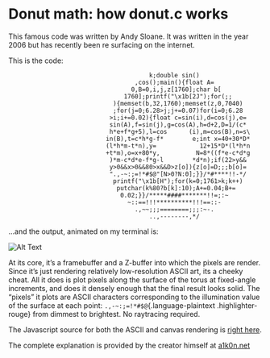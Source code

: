 
Donut math: how donut.c works
=============================

This famous code was written by Andy Sloane.
It was written in the year 2006 but has recently been re surfacing on the internet.

This is the code:

``` {style="font-size: 10pt;"}
                                       k;double sin()
                                   ,cos();main(){float A=
                                  0,B=0,i,j,z[1760];char b[
                                1760];printf("\x1b[2J");for(;;
                             ){memset(b,32,1760);memset(z,0,7040)
                             ;for(j=0;6.28>j;j+=0.07)for(i=0;6.28
                            >i;i+=0.02){float c=sin(i),d=cos(j),e=
                            sin(A),f=sin(j),g=cos(A),h=d+2,D=1/(c*
                            h*e+f*g+5),l=cos      (i),m=cos(B),n=s\
                           in(B),t=c*h*g-f*        e;int x=40+30*D*
                           (l*h*m-t*n),y=            12+15*D*(l*h*n
                           +t*m),o=x+80*y,          N=8*((f*e-c*d*g
                            )*m-c*d*e-f*g-l        *d*n);if(22>y&&
                            y>0&&x>0&&80>x&&D>z[o]){z[o]=D;;;b[o]=
                            ".,-~:;=!*#$@"[N>0?N:0];}}/*#****!!-*/
                             printf("\x1b[H");for(k=0;1761>k;k++)
                              putchar(k%80?b[k]:10);A+=0.04;B+=
                               0.02;}}/*****####*******!!=;:~
                                 ~::==!!!**********!!!==::-
                                   .,~~;;;========;;;:~-.
                                       ..,--------,*/
```

…and the output, animated on my terminal is:

![Alt Text](https://media.giphy.com/media/4ampCUXWkDITsLmRj9/giphy.gif)

At its core, it’s a framebuffer and a Z-buffer into which the pixels are render. Since it’s just rendering relatively low-resolution ASCII art, its a cheeky
 cheat. All it does is plot pixels along the surface of the
torus at fixed-angle increments, and does it densely enough that the
final result looks solid. The “pixels” it plots are ASCII characters
corresponding to the illumination value of the surface at each point:
`.,-~:;=!*#$@`{.language-plaintext .highlighter-rouge} from dimmest to
brightest. No raytracing required.



The Javascript source for both the ASCII and canvas rendering is [right
here](https://www.a1k0n.net/js/donut.js).

The complete explanation is provided by the creator himself at [a1k0n.net](https://www.a1k0n.net/2011/07/20/donut-math.html)
